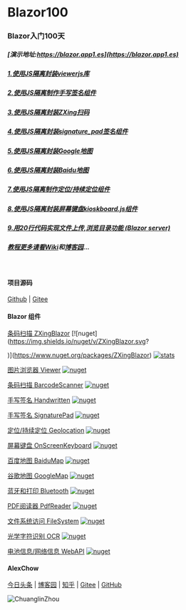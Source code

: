 # Blazor100
### Blazor入门100天

##### [演示地址:https://blazor.app1.es](https://blazor.app1.es)

##### [1.使用JS隔离封装viewerjs库](D1.Viewer.md)

##### [2.使用JS隔离制作手写签名组件](D2.Handwritten.md)

##### [3.使用JS隔离封装ZXing扫码](D3.BarcodeScanner.md)

##### [4.使用JS隔离封装signature_pad签名组件](D4.SignaturePad.md)

##### [5.使用JS隔离封装Google地图](D5.GoogleMap.md)

##### [6.使用JS隔离封装Baidu地图](D6.BaiduMap.md)

##### [7.使用JS隔离制作定位/持续定位组件](D7.Geolocation.md)

##### [8.使用JS隔离封装屏幕键盘kioskboard.js组件](D8.OnScreenKeyboard.md)

##### [9.用20行代码实现文件上传,浏览目录功能 (Blazor server)](D9.BlazorFileUpload.md)

##### [教程更多请看Wiki](https://github.com/densen2014/Blazor100/wiki)和[博客园](https://www.cnblogs.com/densen2014)...

<br/>

#### 项目源码

[Github](https://github.com/densen2014/Blazor100) | [Gitee](https://gitee.com/densen2014/Blazor100)

#### Blazor 组件

[条码扫描 ZXingBlazor](https://www.nuget.org/packages/ZXingBlazor#readme-body-tab)
[![nuget](https://img.shields.io/nuget/v/ZXingBlazor.svg?


)](https://www.nuget.org/packages/ZXingBlazor) 
[![stats](https://img.shields.io/nuget/dt/ZXingBlazor.svg?style=flat-square)](https://www.nuget.org/stats/packages/ZXingBlazor?groupby=Version)

[图片浏览器 Viewer](https://www.nuget.org/packages/BootstrapBlazor.Viewer#readme-body-tab)
[![nuget](https://img.shields.io/nuget/v/BootstrapBlazor.Viewer.svg?social&logo=appveyor)](https://www.nuget.org/packages/BootstrapBlazor.Viewer) 
  
[条码扫描 BarcodeScanner](Densen.Component.Blazor/BarcodeScanner.md)
[![nuget](https://img.shields.io/nuget/v/Densen.Component.Blazor.svg?style=flat-square)](https://www.nuget.org/packages/Densen.Component.Blazor) 
   
[手写签名 Handwritten](Densen.Component.Blazor/Handwritten.md)
[![nuget](https://img.shields.io/nuget/v/Densen.Component.Blazor.svg?style=flat-square)](https://www.nuget.org/packages/Densen.Component.Blazor) 

[手写签名 SignaturePad](https://www.nuget.org/packages/BootstrapBlazor.SignaturePad#readme-body-tab)
[![nuget](https://img.shields.io/nuget/v/BootstrapBlazor.SignaturePad.svg?style=flat-square)](https://www.nuget.org/packages/BootstrapBlazor.SignaturePad) 

[定位/持续定位 Geolocation](https://www.nuget.org/packages/BootstrapBlazor.Geolocation#readme-body-tab)
[![nuget](https://img.shields.io/nuget/v/BootstrapBlazor.Geolocation.svg?style=flat-square)](https://www.nuget.org/packages/Geolocation.Geolocation) 

[屏幕键盘 OnScreenKeyboard](https://www.nuget.org/packages/BootstrapBlazor.OnScreenKeyboard#readme-body-tab)
[![nuget](https://img.shields.io/nuget/v/BootstrapBlazor.OnScreenKeyboard.svg?style=flat-square)](https://www.nuget.org/packages/BootstrapBlazor.OnScreenKeyboard) 

[百度地图 BaiduMap](https://www.nuget.org/packages/BootstrapBlazor.BaiduMap#readme-body-tab)
[![nuget](https://img.shields.io/nuget/v/BootstrapBlazor.BaiduMap.svg?style=flat-square)](https://www.nuget.org/packages/BootstrapBlazor.BaiduMap) 

[谷歌地图 GoogleMap](https://www.nuget.org/packages/BootstrapBlazor.Maps#readme-body-tab)
[![nuget](https://img.shields.io/nuget/v/BootstrapBlazor.Maps.svg?style=flat-square)](https://www.nuget.org/packages/BootstrapBlazor.Maps) 

[蓝牙和打印 Bluetooth](https://www.nuget.org/packages/BootstrapBlazor.Bluetooth#readme-body-tab)
[![nuget](https://img.shields.io/nuget/v/BootstrapBlazor.Bluetooth.svg?style=flat-square)](https://www.nuget.org/packages/BootstrapBlazor.Bluetooth) 

[PDF阅读器 PdfReader](https://www.nuget.org/packages/BootstrapBlazor.PdfReader#readme-body-tab)
[![nuget](https://img.shields.io/nuget/v/BootstrapBlazor.PdfReader.svg?style=flat-square)](https://www.nuget.org/packages/BootstrapBlazor.PdfReader) 

[文件系统访问 FileSystem](https://www.nuget.org/packages/BootstrapBlazor.FileSystem#readme-body-tab)
[![nuget](https://img.shields.io/nuget/v/BootstrapBlazor.FileSystem.svg?style=flat-square)](https://www.nuget.org/packages/BootstrapBlazor.FileSystem) 

[光学字符识别 OCR](https://www.nuget.org/packages/BootstrapBlazor.OCR#readme-body-tab)
[![nuget](https://img.shields.io/nuget/v/BootstrapBlazor.OCR.svg?style=flat-square)](https://www.nuget.org/packages/BootstrapBlazor.OCR) 

[电池信息/网络信息 WebAPI](https://www.nuget.org/packages/BootstrapBlazor.WebAPI#readme-body-tab)
[![nuget](https://img.shields.io/nuget/v/BootstrapBlazor.WebAPI.svg?style=flat-square)](https://www.nuget.org/packages/BootstrapBlazor.WebAPI) 

#### AlexChow

[今日头条](https://www.toutiao.com/c/user/token/MS4wLjABAAAAGMBzlmgJx0rytwH08AEEY8F0wIVXB2soJXXdUP3ohAE/?) | [博客园](https://www.cnblogs.com/densen2014) | [知乎](https://www.zhihu.com/people/alex-chow-54) | [Gitee](https://gitee.com/densen2014) | [GitHub](https://github.com/densen2014)


![ChuanglinZhou](https://user-images.githubusercontent.com/8428709/205942253-8ff5f9ca-a033-4707-9c36-b8c9950e50d6.png)
